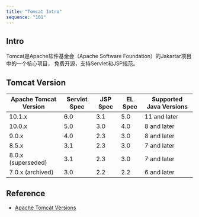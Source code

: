 ```yaml
---
title: "Tomcat Intro"
sequence: "101"
---
```


## Intro

Tomcat是Apache软件基金会（Apache Software Foundation）的Jakartar项目中的一个核心项目，
免费开源，支持Servlet和JSP规范。

## Tomcat Version

| Apache Tomcat Version | Servlet Spec | JSP Spec | EL Spec | Supported Java Versions |
|-----------------------|--------------|----------|---------|-------------------------|
| 10.1.x                | 6.0          | 3.1      | 5.0     | 11 and later            |
| 10.0.x                | 5.0          | 3.0      | 4.0     | 8 and later             |
| 9.0.x                 | 4.0          | 2.3      | 3.0     | 8 and later             |
| 8.5.x                 | 3.1          | 2.3      | 3.0     | 7 and later             |
| 8.0.x (superseded)    | 3.1          | 2.3      | 3.0     | 7 and later             |
| 7.0.x (archived)      | 3.0          | 2.2      | 2.2     | 6 and later             |

## Reference

- [Apache Tomcat Versions](https://tomcat.apache.org/whichversion.html)
